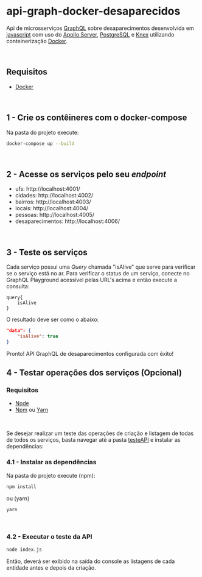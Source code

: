 # api-graph-docker-desaparecidos

Api de microsserviços [GraphQL](https://graphql.org/) sobre desaparecimentos desenvolvida em [javascript](https://developer.mozilla.org/pt-BR/docs/Web/JavaScript) com uso do [Apollo Server](https://www.apollographql.com/docs/apollo-server/), [PostgreSQL](https://www.postgresql.org/) e [Knex](https://knexjs.org/) utilizando conteinerização [Docker](https://github.com/docker).

<br/>

## Requisitos

- [Docker](https://docs.docker.com/)

<br/>

## 1 - Crie os contêineres com o docker-compose

Na pasta do projeto execute:

```bash
docker-compose up --build
```

<br/>

## 2 - Acesse os serviços pelo seu _endpoint_

- ufs: http://localhost:4001/
- cidades: http://localhost:4002/
- bairros: http://localhost:4003/
- locais: http://localhost:4004/
- pessoas: http://localhost:4005/
- desaparecimentos: http://localhost:4006/

<br/>

## 3 - Teste os serviços

Cada serviço possui uma _Query_ chamada "isAlive" que serve para verificar se o serviço está no ar. Para verificar o status de um serviço, conecte no GraphQL Playground acessível pelas URL's acima e então execute a consulta:

```
query{
    isAlive
}
```

O resultado deve ser como o abaixo:

```json
"data": {
    "isAlive": true
}
```

Pronto! API GraphQL de desaparecimentos configurada com êxito!

## 4 - Testar operações dos serviços (Opcional)

### Requisitos

- [Node](https://github.com/nodejs/node)
- [Npm](https://github.com/npm/npm) ou [Yarn](https://github.com/yarnpkg/yarn)

<br>

Se desejar realizar um teste das operações de criação e listagem de todas de todos os serviços, basta navegar até a pasta [testeAPI](testeAPI/) e instalar as dependências:

### 4.1 - Instalar as dependências

Na pasta do projeto execute (npm):

```bash
npm install
```

ou (yarn)

```bash
yarn
```

<br/>

### 4.2 - Executar o teste da API

```bash
node index.js
```

Então, deverá ser exibido na saída do console as listagens de cada entidade antes e depois da criação.
